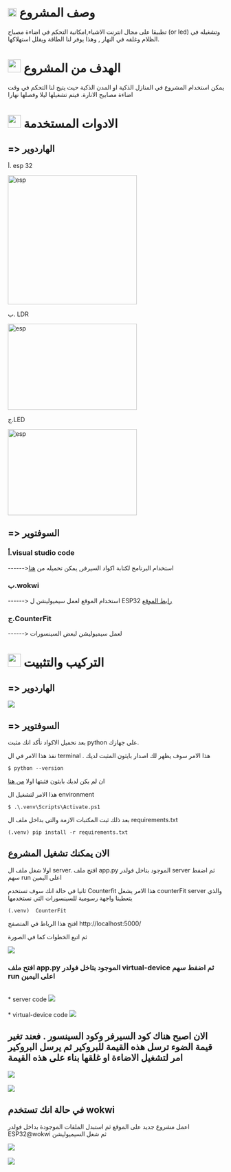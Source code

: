 #  <img src="https://cdn3.iconfinder.com/data/icons/startup-management-flat/256/-_gears_descriptions_management_project-512.png" alt="" style="width:20px;height:20px;">  وصف المشروع

 تطبيقا على مجال انترنت الاشياء,امكانية التحكم في اضاءة مصباح  (or led) وتشغيله في الظلام وغلقه في النهار , وهذا يوفر لنا الطاقة ويقلل استهلاكها.

 # <img src="https://cdn0.iconfinder.com/data/icons/project-management-scrum-and-agile/96/agile_scrum_goal_target_planning_iteration_business-512.png" alt="" style="width:30px;height:30px;">   الهدف من المشروع

 يمكن استخدام المشروع في المنازل الذكية او المدن الذكية حيث يتيح لنا التحكم في وقت اضاءة مصابيح الانارة. فيتم تشغيلها ليلا وفصلها نهارا

# <img src="https://external-content.duckduckgo.com/iu/?u=https%3A%2F%2Fcdn2.iconfinder.com%2Fdata%2Ficons%2Fadvertisement-marketing%2F512%2Fpuzzle-512.png&f=1&nofb=1&ipt=d8b5faa6f09d533d606dbbda1cb362d52891402538e5306dcfa147431b9e7d38&ipo=images" alt="" style="width:30px;height:30px;"> الادوات المستخدمة 

## => الهاردوير

أ. esp 32

<img src="https://leantec.es/wp-content/uploads/2018/02/p_3_3_2_7_3327-NodeMcu-Lua-ESP8266-ESP12E-CP2102-WiFi-Wireless-Nueva-version.jpg" alt="esp" style="width:300px;height:300px;">

ب. LDR 

<img src="https://th.bing.com/th/id/R.a5b99eef6696085976ee02460af8408d?rik=UD26Bp48v8F89Q&pid=ImgRaw&r=0&sres=1&sresct=1" alt="esp" style="width:300px;height:200px;">

ج.LED

<img src="https://th.bing.com/th/id/R.a3e96dd20d437f7986eb17cecce48cfe?rik=hY%2fKThi1wHPq0Q&pid=ImgRaw&r=0" alt="esp" style="width:300px;height:200px;">

## => السوفتوير 

### أ.visual studio code 

 ------>استخدام البرنامج لكتابة اكواد السيرفر, يمكن تحميله من [هنا](https://code.visualstudio.com/Download)

### ب.wokwi 

------> استخدام الموقع لعمل سيميوليشن ل ESP32 
[رابط الموقع](https://wokwi.com/)

### ج.CounterFit

------>   لعمل سيميوليشن لبعض السينسورات  

# <img src="images\7.PNG" alt="" style="width:30px;height:30px;"> التركيب والتثبيت

## => الهاردوير
<img src="images\7.PNG" >

## => السوفتوير 
بعد تحميل الاكواد تأكد انك مثبت python على جهازك.

 نفذ هذا الامر في ال terminal .
هذا الامر سوف يظهر لك اصدار بايثون المثبت لديك
```
$ python --version
```
ان لم يكن لديك بايثون فثبتها اولا 
[من هنا](https://www.python.org/downloads/)

هذا الامر لتشغيل ال environment
```
$ .\.venv\Scripts\Activate.ps1
```
بعد ذلك ثبت المكتبات الازمة والتى بداخل ملف ال requirements.txt
```
(.venv) pip install -r requirements.txt
```
## الان يمكنك تشغيل المشروع
اولا شغل ملف ال server.
افتح ملف app.py الموجود بتاخل فولدر server ثم اضفط سهم run  اعلى اليمين 

ثانيا في حالة انك سوف تستخدم Counterfit 
هذا الامر يشغل counterFit server والذي يتعطينا واجهة رسومية للسينسورات التي نستخدمها
```
(.venv)  CounterFit
```
افتح هذا الرباط في المتصفح 
http://localhost:5000/

ثم اتبع الخطوات كما في الصورة

<img src="images\9.PNG" >

### افتح ملف app.py الموجود بتاخل فولدر virtual-device ثم اضفط سهم run  اعلى اليمين 
<br>
* server code
<img src="images\3.PNG" >
<br>
<br>
* virtual-device code
<img src="images\4.PNG" >


## الان اصبح هناك كود السيرفر وكود السينسور . فعند تغير قيمة الضوء ترسل هذه القيمة للبروكير ثم يرسل البروكير امر لتشغيل الاضاءة او غلقها بناء على هذه القيمة
<img src="images\1.PNG" >
<br>
<br>
<img src="images\2.PNG" >

## في حالة انك تستخدم wokwi 
اعمل مشروع جديد على الموقع ثم استبدل الملفات الموجودة بداخل فولدر ESP32@wokwi ثم شغل السيميوليشن

<img src="images\5.PNG" >
<br>
<br>
<img src="images\6.PNG ">
